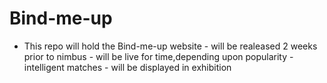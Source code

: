 # Bind-me-up
- This repo will hold the Bind-me-up website - will be realeased 2 weeks prior to nimbus - will be live for time,depending upon popularity - intelligent matches - will be displayed in exhibition
